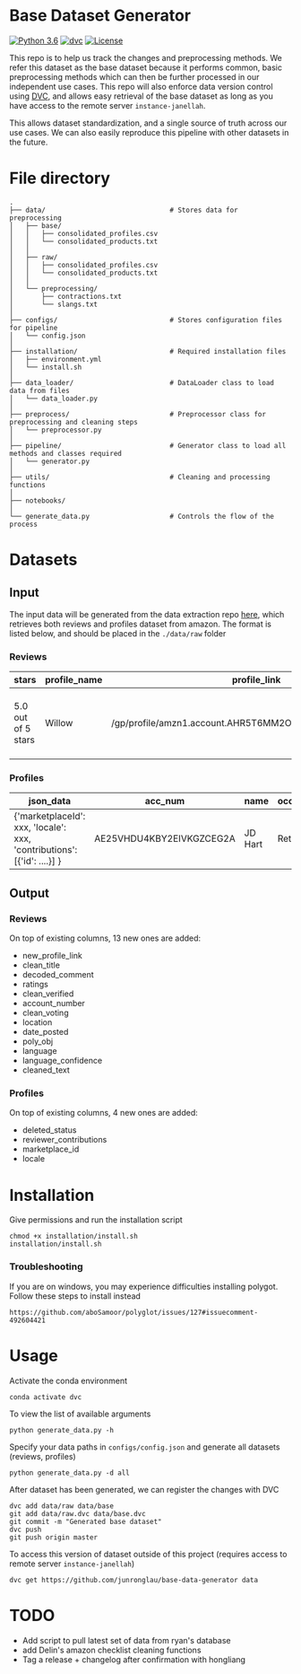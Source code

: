 # Base Dataset Generator 
[![Python 3.6](https://img.shields.io/badge/python-3.8-blue.svg)](https://www.python.org/downloads/release/python-380/) [![dvc](https://camo.githubusercontent.com/6447c3e192a6a3cb9f9fd54c6af3cfc498494dc95753a9a587a520299483d935/68747470733a2f2f736e617063726166742e696f2f2f6476632f62616467652e737667)](https://snapcraft.io/dvc) [![License](https://img.shields.io/badge/License-Apache%202.0-blue.svg)](https://opensource.org/licenses/Apache-2.0)

This repo is to help us track the changes and preprocessing methods.
We refer this dataset as the base dataset because it performs common, basic preprocessing methods which can then be further
processed in our independent use cases. This repo will also enforce data version control using [DVC](https://github.com/iterative/dvc), 
and allows easy retrieval of the base dataset as long as you have access to the remote server `instance-janellah`.

This allows dataset standardization, and a single source of truth across our use cases. We can also easily reproduce 
this pipeline with other datasets in the future.


# File directory

```
.
├── data/                               # Stores data for preprocessing
│   ├── base/   
│   │   ├── consolidated_profiles.csv
│   │   └── consolidated_products.txt
│   │
│   ├── raw/
│   │   ├── consolidated_profiles.csv
│   │   └── consolidated_products.txt
│   │
│   └── preprocessing/
│       ├── contractions.txt
│       └── slangs.txt
│
├── configs/                            # Stores configuration files for pipeline 
│   └── config.json
│
├── installation/                       # Required installation files 
│   ├── environment.yml  
│   └── install.sh
│
├── data_loader/                        # DataLoader class to load data from files
│   └── data_loader.py
│
├── preprocess/                         # Preprocessor class for preprocessing and cleaning steps
│   └── preprocessor.py
│
├── pipeline/                           # Generator class to load all methods and classes required 
│   └── generator.py
│
├── utils/                              # Cleaning and processing functions
│
├── notebooks/     
│
└── generate_data.py                    # Controls the flow of the process
```

# Datasets

## Input
The input data will be generated from the data extraction repo [here](https://github.com/fatberryz/FYP_UC1), which retrieves both reviews and profiles dataset from amazon. 
The format is listed below, and should be placed in the `./data/raw` folder

### Reviews

| stars              | profile_name | profile_link                                           | profile_image                                                                                | title          | date                                               | style           | verified          | comment                                                  | voting                        | review_images | ASIN       |
|--------------------|--------------|--------------------------------------------------------|----------------------------------------------------------------------------------------------|----------------|----------------------------------------------------|-----------------|-------------------|----------------------------------------------------------|-------------------------------|---------------|------------|
| 5.0 out of 5 stars | Willow       | /gp/profile/amzn1.account.AHR5T6MM2O3EPWKQS2TBOVXBXLQA | https://images-na.ssl-images-amazon.com/images/S/amazon-avatars-global/e783dd3d-..-SX48_.jpg | Love love love | Reviewed in the United States on December 11, 2019 | Size: 1.7 Ounce | Verified Purchase | Love, love, love this moisturizer! As a woman who has... | One person found this helpful | 0             | B01M09QQI0 |

### Profiles

| json_data                                                               | acc_num                  | name    | occupation | location | description                | badges | ranking |
|-------------------------------------------------------------------------|--------------------------|---------|------------|----------|----------------------------|--------|---------|
| {'marketplaceId': xxx, 'locale': xxx, 'contributions': [{'id': ....}] } | AE25VHDU4KBY2EIVKGZCEG2A | JD Hart | Retired    | USA      | fitness instructor, writer | null   | 887548  |


## Output

### Reviews
On top of existing columns, 13 new ones are added:

- new_profile_link
- clean_title
- decoded_comment
- ratings
- clean_verified
- account_number
- clean_voting
- location
- date_posted
- poly_obj
- language
- language_confidence
- cleaned_text

### Profiles
On top of existing columns, 4 new ones are added:
- deleted_status
- reviewer_contributions
- marketplace_id
- locale


# Installation

Give permissions and run the installation script
```
chmod +x installation/install.sh
installation/install.sh
```

### Troubleshooting
If you are on windows, you may experience difficulties installing polygot. Follow these steps to install instead
```
https://github.com/aboSamoor/polyglot/issues/127#issuecomment-492604421
```

# Usage

Activate the conda environment
```
conda activate dvc
```

To view the list of available arguments
```
python generate_data.py -h
```

Specify your data paths in `configs/config.json` and generate all datasets (reviews, profiles)
```
python generate_data.py -d all
```

After dataset has been generated, we can register the changes with DVC
```
dvc add data/raw data/base
git add data/raw.dvc data/base.dvc
git commit -m "Generated base dataset"
dvc push
git push origin master
```

To access this version of dataset outside of this project (requires access to remote server `instance-janellah`)
```
dvc get https://github.com/junronglau/base-data-generator data
```


# TODO
- Add script to pull latest set of data from ryan's database
- add Delin's amazon checklist cleaning functions
- Tag a release + changelog after confirmation with hongliang
